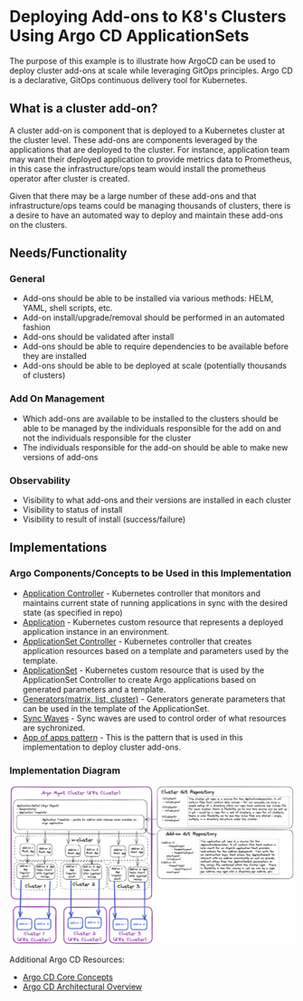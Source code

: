 # Deploying Add-ons to K8's Clusters Using Argo CD ApplicationSets

The purpose of this example is to illustrate how ArgoCD can be used to deploy cluster add-ons at scale while leveraging GitOps principles. Argo CD is a declarative, GitOps continuous delivery tool for Kubernetes.

## What is a cluster add-on?

A cluster add-on is component that is deployed to a Kubernetes cluster at the cluster level.  These add-ons are components leveraged by the applications that are deployed to the cluster.  For instance, application team may want their deployed application to provide metrics data to Prometheus, in this case the infrastructure/ops team would install the prometheus operator after cluster is created.

Given that there may be a large number of these add-ons and that infrastructure/ops teams could be managing thousands of clusters, there is a desire to have an automated way to deploy and maintain these add-ons on the clusters.

## Needs/Functionality

### General

- Add-ons should be able to be installed via various methods: HELM, YAML, shell scripts, etc.
- Add-on install/upgrade/removal should be performed in an automated fashion
- Add-ons should be validated after install
- Add-ons should be able to require dependencies to be available before they are installed
- Add-ons should be able to be deployed at scale (potentially thousands of clusters)

### Add On Management

- Which add-ons are available to be installed to the clusters should be able to be managed by the individuals responsible for the add on and not the individuals responsible for the cluster
- The individuals responsible for the add-on should be able to make new versions of add-ons

### Observability

- Visibility to what add-ons and their versions are installed in each cluster
- Visibility to status of install
- Visibility to result of install (success/failure)

## Implementations

### Argo Components/Concepts to be Used in this Implementation

- [Application Controller](https://argo-cd.readthedocs.io/en/stable/operator-manual/architecture/#application-controller) - Kubernetes controller that monitors and maintains current state of running applications in sync with the desired state (as specified in repo)
- [Application](https://argo-cd.readthedocs.io/en/stable/operator-manual/declarative-setup/#applications) - Kubernetes custom resource that represents a deployed application instance in an environment.
- [ApplicationSet Controller](https://argo-cd.readthedocs.io/en/stable/operator-manual/applicationset/) - Kubernetes controller that creates application resources based on a template and parameters used by the template.
- [ApplicationSet](https://argo-cd.readthedocs.io/en/stable/operator-manual/applicationset/) - Kubernetes custom resource that is used by the ApplicationSet Controller to create Argo applications based on generated parameters and a template.
- [Generators(matrix, list, cluster)](https://argo-cd.readthedocs.io/en/stable/operator-manual/applicationset/Generators/) - Generators generate parameters that can be used in the template of the ApplicationSet.
- [Sync Waves](https://argo-cd.readthedocs.io/en/stable/user-guide/sync-waves/) - Sync waves are used to control order of what resources are sychronized.
- [App of apps pattern](https://argo-cd.readthedocs.io/en/stable/operator-manual/cluster-bootstrapping/#app-of-apps-pattern) - This is the pattern that is used in this implementation to deploy cluster add-ons.

### Implementation Diagram

![Diagram](argo-addons.png)

Additional Argo CD Resources:

- [Argo CD Core Concepts](https://argo-cd.readthedocs.io/en/stable/core_concepts/)
- [Argo CD Architectural Overview](https://argo-cd.readthedocs.io/en/stable/operator-manual/architecture/)
